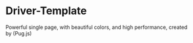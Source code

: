 # Driver-Template
Powerful single page, with beautiful colors, and high performance, created by (Pug.js)
